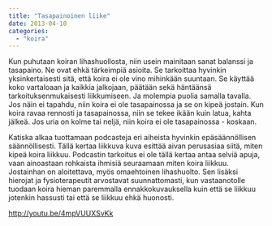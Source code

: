 ```yaml
---
title: "Tasapainoinen liike"
date: 2013-04-10
categories: 
  - "koira"
---
```


Kun puhutaan koiran lihashuollosta, niin usein mainitaan sanat balanssi ja tasapaino. Ne ovat ehkä tärkeimpiä asioita. Se tarkoittaa hyvinkin yksinkertaisesti sitä, että koira ei ole vino mihinkään suuntaan. Se käyttää koko vartaloaan ja kaikkia jalkojaan, päätään sekä häntäänsä tarkoituksenmukaisesti liikkumiseen. Ja molempia puolia samalla tavalla. Jos näin ei tapahdu, niin koira ei ole tasapainossa ja se on kipeä jostain. Kun koira ravaa rennosti ja tasapainossa, niin se tekee ikään kuin latua, kahta jälkeä. Jos uria on kolme tai neljä, niin koira ei ole tasapainossa - koskaan.  
<!--more-->  
Katiska alkaa tuottamaan podcasteja eri aiheista hyvinkin epäsäännöllisen säännöllisesti. Tällä kertaa liikkuva kuva esittää aivan perusasiaa siitä, miten kipeä koira liikkuu. Podcastin tarkoitus ei ole tällä kertaa antaa selviä apuja, vaan ainoastaan rohkaista ihmisiä seuraamaan miten koira liikkuu. Jostainhan on aloitettava, myös omaehtoinen lihashuolto. Sen lisäksi hierojat ja fysioterapeutit arvostavat suunnattomasti, kun vastaanotolle tuodaan koira hieman paremmalla ennakkokuvauksella kuin että se liikkuu jotenkin hassusti tai että se liikkuu ehkä huonosti.

http://youtu.be/4mpVUUXSvKk
